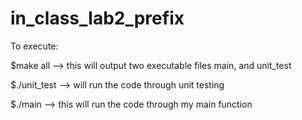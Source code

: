 # in_class_lab2_prefix

To execute:

$make all     --> this will output two executable files main, and unit_test

$./unit_test  --> will run the code through unit testing

$./main       --> this will run the code through my main function

